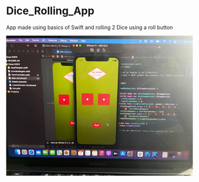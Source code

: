 # Dice_Rolling_App
App made using basics of Swift and rolling 2 Dice using a roll button

![App Image](https://github.com/aniket19233-maker/Dice_Rolling_App/blob/main/IMG_1558.jpg)

